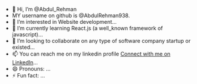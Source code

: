 - 👋 Hi, I’m @Abdul_Rehman
- MY username on github is @AbdulRehman938.
- 👀 I’m interested in Website development...
- 🌱 I’m currently learning React.js (a well_known framework of javascript)...
- 💞️ I’m looking to collaborate on any  type of software company startup or existed...
- 📫 You can reach me on my linkedin profile [Connect with me on LinkedIn](https://www.linkedin.com/in/abdul-rehman-50a117342/)...
- 😄 Pronouns: ...
- ⚡ Fun fact: ...

<!---
AbdulRehman938/AbdulRehman938 is a ✨ special ✨ repository because its `README.md` (this file) appears on your GitHub profile.
You can click the Preview link to take a look at your changes.
--->
